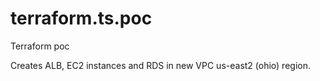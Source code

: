 # terraform.ts.poc
Terraform poc

Creates ALB, EC2 instances and RDS in new VPC us-east2 (ohio) region.

